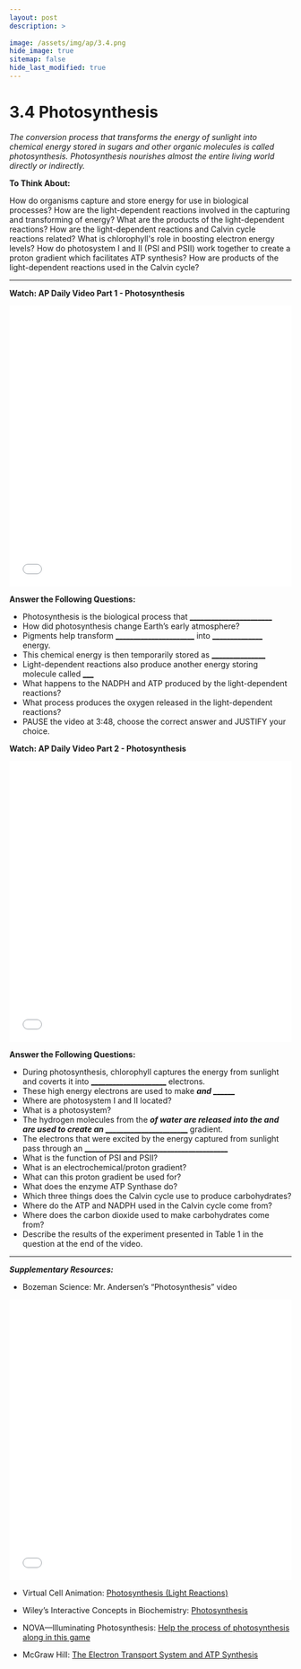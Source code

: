 ```yaml
---
layout: post
description: >
  
image: /assets/img/ap/3.4.png
hide_image: true
sitemap: false
hide_last_modified: true
---
```


# 3.4 Photosynthesis

*The conversion process that transforms the energy of sunlight into chemical energy stored in sugars and other organic molecules is called photosynthesis. Photosynthesis nourishes almost the entire living world directly or indirectly.*

**To Think About:** 

How do organisms capture and store energy for use in biological processes? How are the light-dependent reactions involved in the capturing and transforming of energy? What are the products of the light-dependent reactions? How are the light-dependent reactions and Calvin cycle reactions related? What is chlorophyll's role in boosting electron energy levels? How do photosystem I and II (PSI and PSII) work together to create a proton gradient which facilitates ATP synthesis? How are products of the light-dependent reactions used in the Calvin cycle?

---

**Watch: AP Daily Video Part 1 - Photosynthesis**

<iframe src="//player.bilibili.com/player.html?isOutside=true&aid=762646093&bvid=BV1964y1a7Xj&cid=410484246&p=28&high_quality=1&danmaku=0&autoplay=0" allowfullscreen="allowfullscreen" width="100%" height="500" scrolling="no" frameborder="0" sandbox="allow-top-navigation allow-same-origin allow-forms allow-scripts"></iframe>

**Answer the Following Questions:**

- Photosynthesis is the biological process that <u>_______________________</u>
- How did photosynthesis change Earth’s early atmosphere?
- Pigments help transform <u>______________________</u> into <u>______________</u> energy.
- This chemical energy is then temporarily stored as <u>_______________</u>
- Light-dependent reactions also produce another energy storing molecule called <u>___</u>
- What happens to the NADPH and ATP produced by the light-dependent reactions?
- What process produces the oxygen released in the light-dependent reactions?
- PAUSE the video at 3:48, choose the correct answer and JUSTIFY your choice.

**Watch: AP Daily Video Part 2 - Photosynthesis**

<iframe src="//player.bilibili.com/player.html?isOutside=true&aid=762646093&bvid=BV1964y1a7Xj&cid=410484613&p=29&high_quality=1&danmaku=0&autoplay=0" allowfullscreen="allowfullscreen" width="100%" height="500" scrolling="no" frameborder="0" sandbox="allow-top-navigation allow-same-origin allow-forms allow-scripts"></iframe>

**Answer the Following Questions:**

- During photosynthesis, chlorophyll captures the energy from sunlight and coverts it into <u>_____________________</u> electrons.
- These high energy electrons are used to make <u>___________</u> and <u>_________________</u>
- Where are photosystem I and II located?
- What is a photosystem?
- The hydrogen molecules from the <u>_________________</u> of water are released into the <u>______________________________</u> and are used to create an <u>____________________________________</u> gradient.
- The electrons that were excited by the energy captured from sunlight pass through an <u>________________________________________</u>
- What is the function of PSI and PSII?
- What is an electrochemical/proton gradient?
- What can this proton gradient be used for?
- What does the enzyme ATP Synthase do?
- Which three things does the Calvin cycle use to produce carbohydrates?
- Where do the ATP and NADPH used in the Calvin cycle come from?
- Where does the carbon dioxide used to make carbohydrates come from?
- Describe the results of the experiment presented in Table 1 in the question at the end of the video.

---

***Supplementary Resources:*** 

- Bozeman Science: Mr. Andersen’s “Photosynthesis” video

<iframe src="//player.bilibili.com/player.html?isOutside=true&aid=112881773580123&bvid=BV1agv4ekExQ&cid=500001633966128&p=1&high_quality=1&danmaku=0&autoplay=0" allowfullscreen="allowfullscreen" width="100%" height="500" scrolling="no" frameborder="0" sandbox="allow-top-navigation allow-same-origin allow-forms allow-scripts"></iframe>

- Virtual Cell Animation:  [Photosynthesis (Light Reactions)](http://vcell.ndsu.nodak.edu/animations/photosynthesis/index.htm)

- Wiley’s Interactive Concepts in Biochemistry:  [Photosynthesis](https://www.wiley.com/college/boyer/0470003790/animations/photosynthesis/photosynthesis.htm)

- NOVA—Illuminating Photosynthesis:  [Help the process of photosynthesis along in this game](https://www.pbs.org/wgbh/nova/nature/photosynthesis.html)

- McGraw Hill:  [The Electron Transport System and ATP Synthesis](https://highered.mheducation.com/sites/0072507470/student_view0/chapter25/animation__electron_transport_system_and_atp_synthesis__quiz_1_.html)